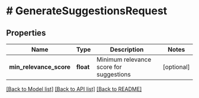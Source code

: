 # # GenerateSuggestionsRequest

## Properties

Name | Type | Description | Notes
------------ | ------------- | ------------- | -------------
**min_relevance_score** | **float** | Minimum relevance score for suggestions | [optional]

[[Back to Model list]](../../README.md#models) [[Back to API list]](../../README.md#endpoints) [[Back to README]](../../README.md)
